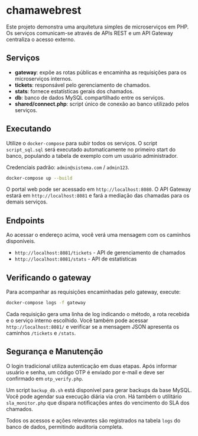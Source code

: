 # chamawebrest

Este projeto demonstra uma arquitetura simples de microserviços em PHP. Os serviços comunicam-se através de APIs REST e um API Gateway centraliza o acesso externo.

## Serviços

- **gateway**: expõe as rotas públicas e encaminha as requisições para os microserviços internos.
- **tickets**: responsável pelo gerenciamento de chamados.
- **stats**: fornece estatísticas gerais dos chamados.
- **db**: banco de dados MySQL compartilhado entre os serviços.
- **shared/connect.php**: script único de conexão ao banco utilizado pelos serviços.

## Executando

Utilize o `docker-compose` para subir todos os serviços. O script `script_sql.sql` 
será executado automaticamente no primeiro start do banco, populando a tabela de
exemplo com um usuário administrador.

Credenciais padrão: `admin@sistema.com` / `admin123`.

```bash
docker-compose up --build
```

O portal web pode ser acessado em `http://localhost:8080`.
O API Gateway estará em `http://localhost:8081` e fará a mediação das chamadas para os demais serviços.

## Endpoints

Ao acessar o endereço acima, você verá uma mensagem com os caminhos disponíveis.

- `http://localhost:8081/tickets` - API de gerenciamento de chamados
- `http://localhost:8081/stats` - API de estatísticas

## Verificando o gateway

Para acompanhar as requisições encaminhadas pelo gateway, execute:

```bash
docker-compose logs -f gateway
```

Cada requisição gera uma linha de log indicando o método, a rota recebida e o serviço interno escolhido. Você também pode acessar `http://localhost:8081/` e verificar se a mensagem JSON apresenta os caminhos `/tickets` e `/stats`.

## Segurança e Manutenção

O login tradicional utiliza autenticação em duas etapas. Após informar usuário e senha, um código OTP é enviado por e-mail e deve ser confirmado em `otp_verify.php`.

Um script `backup_db.sh` está disponível para gerar backups da base MySQL. Você pode agendar sua execução diária via cron. Há também o utilitário `sla_monitor.php` que dispara notificações antes do vencimento do SLA dos chamados.

Todos os acessos e ações relevantes são registrados na tabela `logs` do banco de dados, permitindo auditoria completa.
